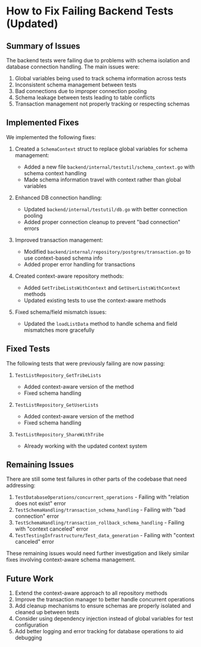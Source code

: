 # How to Fix Failing Backend Tests (Updated)

## Summary of Issues

The backend tests were failing due to problems with schema isolation and database connection handling. The main issues were:

1. Global variables being used to track schema information across tests
2. Inconsistent schema management between tests
3. Bad connections due to improper connection pooling
4. Schema leakage between tests leading to table conflicts
5. Transaction management not properly tracking or respecting schemas

## Implemented Fixes

We implemented the following fixes:

1. Created a `SchemaContext` struct to replace global variables for schema management:
   - Added a new file `backend/internal/testutil/schema_context.go` with schema context handling
   - Made schema information travel with context rather than global variables

2. Enhanced DB connection handling:
   - Updated `backend/internal/testutil/db.go` with better connection pooling
   - Added proper connection cleanup to prevent "bad connection" errors

3. Improved transaction management:
   - Modified `backend/internal/repository/postgres/transaction.go` to use context-based schema info
   - Added proper error handling for transactions

4. Created context-aware repository methods:
   - Added `GetTribeListsWithContext` and `GetUserListsWithContext` methods
   - Updated existing tests to use the context-aware methods

5. Fixed schema/field mismatch issues:
   - Updated the `loadListData` method to handle schema and field mismatches more gracefully

## Fixed Tests

The following tests that were previously failing are now passing:

1. `TestListRepository_GetTribeLists`
   - Added context-aware version of the method
   - Fixed schema handling
   
2. `TestListRepository_GetUserLists`
   - Added context-aware version of the method
   - Fixed schema handling
   
3. `TestListRepository_ShareWithTribe`
   - Already working with the updated context system

## Remaining Issues

There are still some test failures in other parts of the codebase that need addressing:

1. `TestDatabaseOperations/concurrent_operations` - Failing with "relation does not exist" error
2. `TestSchemaHandling/transaction_schema_handling` - Failing with "bad connection" error
3. `TestSchemaHandling/transaction_rollback_schema_handling` - Failing with "context canceled" error
4. `TestTestingInfrastructure/Test_data_generation` - Failing with "context canceled" error

These remaining issues would need further investigation and likely similar fixes involving context-aware schema management.

## Future Work

1. Extend the context-aware approach to all repository methods
2. Improve the transaction manager to better handle concurrent operations
3. Add cleanup mechanisms to ensure schemas are properly isolated and cleaned up between tests
4. Consider using dependency injection instead of global variables for test configuration
5. Add better logging and error tracking for database operations to aid debugging 